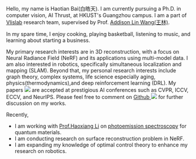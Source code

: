 
Hello, my name is Haotian Bai(白皓天). I am currently pursuing a Ph.D. in computer vision, AI Thrust, at HKUST's Guangzhou campus. I am a part of <a href='https://vlislab22.github.io/vlislab/'>Vlislab</a> research team, supervised by Prof. <a href='https://vlislab22.github.io/vlislab/linwang.html'>Addison Lin Wang(王林)</a>.

In my spare time, I enjoy cooking, playing basketball, listening to music, and learning about starting a business.

My primary research interests are in 3D reconstruction, with a focus on Neural Radiance Field (NeRF) and its applications using multi-model data. I am also interested in robotics, specifically simultaneous localization and mapping (SLAM). Beyond that, my personal research interests include graph theory, complex systems, life science especially aging, physics(thermodynamics),and deep reinforcement learning (DRL).
My papers <a href='https://scholar.google.com/citations?user=DIy4cA0AAAAJ'><img src="https://img.shields.io/endpoint?logo=Google%20Scholar&url=https%3A%2F%2Fcdn.jsdelivr.net%2Fgh%2Fhbai98%2Fhbai98.github.io@google-scholar-stats%2Fgs_data_shieldsio.json&labelColor=f6f6f6&color=9cf&style=flat&label=citations"></a> are accepted at prestigious AI conferences such as CVPR, ICCV, ECCV, and NeurIPS. Please feel free to comment on [Github ![](https://img.shields.io/github/stars/hbai98?style=social)](https://github.com/hbai98) for further discussion on my works.

Recently,

- I am working with <a href='https://facultyprofiles.hkust-gz.edu.cn/faculty-personal-page/LI-Haoxiang/haoxiangli'>Prof.Haoxiang Li</a> on <a href='https://www.wikiwand.com/en/Photoemission_spectroscopy'>photoemission spectroscopy</a> for quantum materials.
- I am conducting research on surface reconstruction problem in NeRF.
- I am expanding my knowledge of optimal control theory to enhance my research on robotics.
